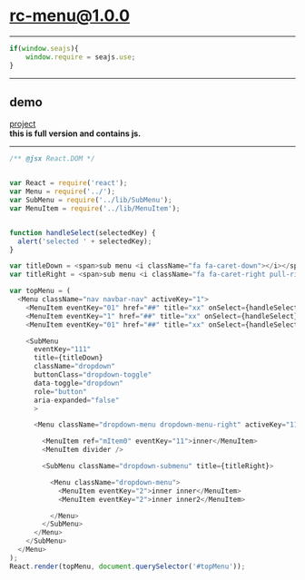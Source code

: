 # rc-menu@1.0.0
---

<link href="http://netdna.bootstrapcdn.com/bootstrap/3.1.1/css/bootstrap.css" rel="stylesheet" />
<link href="http://maxcdn.bootstrapcdn.com/font-awesome/4.2.0/css/font-awesome.css" rel="stylesheet" />
<link href="/assets/index.css" rel="stylesheet" />
<style>
  .nav-sidebar{
    background-color: #f7f7f7;
  }
  .nav-sidebar > .active > a,
  .nav-sidebar > .active > a:hover,
  .nav-sidebar > .active > a:focus {
    color: #fff;
    background-color: #428bca;
  }
</style>

````js
if(window.seajs){
    window.require = seajs.use;
}
````
--------

## demo

<div class="container">
  <!-- top -->
  <nav class="navbar navbar-default" role="navigation">
    <div class="navbar-header">
      <a class="navbar-brand" href="#">project</a>
    </div>
    <div id="topMenu" class="collapse navbar-collapse"></div>
  </nav>

  <!-- left -->
  <div id="leftMenu" class="col-sm-3 col-md-2"></div>

  <!-- content -->
  <div class="col-sm-6 col-md-8">
    <b>this is full version and contains js.</b>
  </div>

  <!-- right -->
  <div id="rightMenu" class="col-sm-3 col-md-2"></div>

</div>





--------


````js
/** @jsx React.DOM */


var React = require('react');
var Menu = require('../');
var SubMenu = require('../lib/SubMenu');
var MenuItem = require('../lib/MenuItem');


function handleSelect(selectedKey) {
  alert('selected ' + selectedKey);
}

var titleDown = <span>sub menu <i className="fa fa-caret-down"></i></span>;
var titleRight = <span>sub menu <i className="fa fa-caret-right pull-right"></i></span>;

var topMenu = (
  <Menu className="nav navbar-nav" activeKey="1">
    <MenuItem eventKey="01" href="##" title="xx" onSelect={handleSelect} >outer</MenuItem>
    <MenuItem eventKey="1" href="##" title="xx" onSelect={handleSelect} >outer</MenuItem>
    <MenuItem eventKey="01" href="##" title="xx" onSelect={handleSelect} >outer</MenuItem>

    <SubMenu
      eventKey="111"
      title={titleDown}
      className="dropdown"
      buttonClass="dropdown-toggle"
      data-toggle="dropdown"
      role="button"
      aria-expanded="false"
      >

      <Menu className="dropdown-menu dropdown-menu-right" activeKey="111">

        <MenuItem ref="mItem0" eventKey="11">inner</MenuItem>
        <MenuItem divider />

        <SubMenu className="dropdown-submenu" title={titleRight}>

          <Menu className="dropdown-menu">
            <MenuItem eventKey="2">inner inner</MenuItem>
            <MenuItem eventKey="2">inner inner2</MenuItem>

          </Menu>
        </SubMenu>
      </Menu>
    </SubMenu>
  </Menu>
);
React.render(topMenu, document.querySelector('#topMenu'));


````
